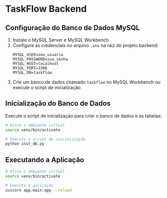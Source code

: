 # TaskFlow Backend

## Configuração do Banco de Dados MySQL

1. Instale o MySQL Server e MySQL Workbench
2. Configure as credenciais no arquivo `.env` na raiz do projeto backend:
   ```
   MYSQL_USER=seu_usuario
   MYSQL_PASSWORD=sua_senha
   MYSQL_HOST=localhost
   MYSQL_PORT=3306
   MYSQL_DB=taskflow
   ```
3. Crie um banco de dados chamado `taskflow` no MySQL Workbench ou execute o script de inicialização

## Inicialização do Banco de Dados

Execute o script de inicialização para criar o banco de dados e as tabelas:

```bash
# Ative o ambiente virtual
source venv/bin/activate

# Execute o script de inicialização
python init_db.py
```

## Executando a Aplicação

```bash
# Ative o ambiente virtual
source venv/bin/activate

# Execute a aplicação
uvicorn app.main:app --reload
```